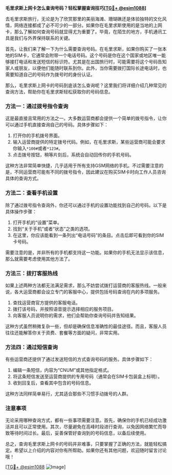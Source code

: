 **毛里求斯上网卡怎么查询号码？轻松掌握查询技巧[[TG💪+ @esim1088](https://t.me/s/esim1088)]**

去毛里求斯旅行，无论是为了欣赏那里的美丽海滩、珊瑚礁还是体验独特的文化风情，网络连接都成了必不可少的一部分。如果你在毛里求斯使用的是当地的上网卡，那么了解如何查询号码就显得尤为重要了。毕竟，在陌生的地方，手机通讯工具是我们与外界保持联系的关键。

首先，让我们来了解一下为什么需要查询号码。在毛里求斯，如果你购买了一张本地的SIM卡，它通常会附带一个电话号码。这个号码是你在这个国家或地区唯一能够接打电话和发送短信的标识符。尤其是在出国旅行时，可能需要将这个号码告知家人或朋友，以便他们能随时联系到你。此外，当你需要拨打国际长途电话时，也需要知道自己的号码作为拨号时的身份认证。

那么，毛里求斯上网卡的号码到底该怎么查询呢？这里我们将详细介绍几种常见的查询方法，帮助你在毛里求斯轻松获取你的号码信息。

### 方法一：通过拨号指令查询

这是最直接且常用的方法之一。大多数运营商都会提供一个简单的拨号指令，让你可以通过手机直接查询自己的号码。具体步骤如下：

1. 打开你的手机拨号界面。
2. 输入运营商提供的特定拨号代码。例如，在毛里求斯，某些运营商可能会要求你输入`*100#`或者`*123#`。
3. 点击拨号按钮，稍等片刻后，系统会自动回传你的手机号码。

这种方法非常简单快捷，几乎适用于所有支持GSM网络的手机。不过需要注意的是，不同运营商可能有不同的拨号指令，因此建议在购买SIM卡时向工作人员咨询具体的查询方式。

### 方法二：查看手机设置

除了通过拨号指令查询外，你还可以通过手机的设置功能找到自己的号码。以下是具体操作步骤：

1. 打开手机的“设置”菜单。
2. 找到“关于手机”或者“状态”之类的选项。
3. 在这里，你应该能看到一条列出“电话号码”的条目。点击后即可看到你的SIM卡号码。

需要注意的是，并非所有的手机都支持这一功能。如果你的手机无法显示该信息，那么就需要考虑使用其他方法了。

### 方法三：拨打客服热线

如果上述两种方法都无法满足需求，那么不妨尝试拨打运营商的客服热线。一般来说，各大运营商都会设立专门的客服中心，提供包括号码查询在内的多项服务。

1. 查找运营商官方提供的客服电话。
2. 拨打该号码，并按照语音提示选择相应的服务项目。
3. 向客服人员说明你的需求，他们会帮助你查询号码并告知结果。

这种方式虽然稍微复杂一些，但却是确保信息准确性的最佳途径。而且，客服人员往往还能解答你关于资费、套餐等方面的疑问，非常实用。

### 方法四：通过短信查询

有些运营商还提供了通过发送短信的方式查询号码的服务。具体步骤如下：

1. 编辑一条短信，内容为“CNUM”或其他指定格式。
2. 将这条短信发送至运营商提供的专用号码（通常会在SIM卡包装盒上标明）。
3. 收到回复后，查看其中包含的号码信息。

这种方法同样简单易行，尤其适合那些不习惯手动拨号的人群。

### 注意事项

无论采用哪种查询方式，都有一些事项需要注意。首先，确保你的手机已经成功激活并且可以正常使用。其次，尽量避免在高峰时段进行查询，以免因网络繁忙而导致等待时间过长。最后，妥善保管好查询到的号码信息，以备后续使用。

总之，查询毛里求斯上网卡的号码并非难事，只要掌握了正确的方法，就能轻松搞定。希望以上介绍的内容对你有所帮助。如果你还有其他问题，欢迎随时留言讨论哦！

[[TG💪+ @esim1088](https://t.me/s/esim1088) ![Image](https://i.postimg.cc/4NQfJmqS/Snipaste-2025-05-13-00-14-12.png)]